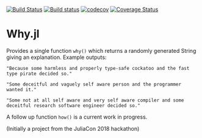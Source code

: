 [![Build Status](https://travis-ci.org/TorkelE/Why.jl.svg?branch=master)](https://travis-ci.org/TorkelE/Why.j)
[![Build status](https://ci.appveyor.com/api/projects/status/f72vlmuvlpux7x6p?svg=true)](https://ci.appveyor.com/project/korsbo/latexify-jl)
[![codecov](https://codecov.io/gh/TorkelE/Why.jl/branch/master/graph/badge.svg)](https://codecov.io/gh/TorkelE/Why.jl)
[![Coverage Status](https://coveralls.io/repos/github/TorkelE/Why.jl/badge.svg)](https://coveralls.io/github/TorkelE/Why.jl)
# Why.jl

Provides a single function `why()` which returns a randomly generated String giving an explanation. Example outputs:

`"Because some harmless and properly type-safe cockatoo and the fast type pirate decided so."`

`"Some deceitful and vaguely self aware person and the programmer wanted it."`

`"Some not at all self aware and very self aware compiler and some deceitful research software engineer decided so."`

A follow up function `how()` is a current work in progress.

(Initially a project from the JuliaCon 2018 hackathon)
